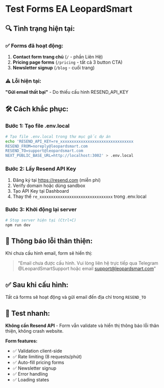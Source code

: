 # Test Forms EA LeopardSmart

## 🔍 Tình trạng hiện tại:

### ✅ Forms đã hoạt động:

1. **Contact form trang chủ** (`/` - phần Liên Hệ)
2. **Pricing page forms** (`/pricing` - tất cả 3 button CTA)  
3. **Newsletter signup** (`/blog` - cuối trang)

### ⚠️ Lỗi hiện tại:

**"Gửi email thất bại"** - Do thiếu cấu hình RESEND_API_KEY

## 🛠️ Cách khắc phục:

### Bước 1: Tạo file .env.local
```bash
# Tạo file .env.local trong thư mục gốc dự án
echo 'RESEND_API_KEY=re_xxxxxxxxxxxxxxxxxxxxxxxxxxxxxxxx
RESEND_FROM=noreply@leopardsmart.com  
RESEND_TO=support@leopardsmart.com
NEXT_PUBLIC_BASE_URL=http://localhost:3002' > .env.local
```

### Bước 2: Lấy Resend API Key
1. Đăng ký tại https://resend.com (miễn phí)
2. Verify domain hoặc dùng sandbox
3. Tạo API Key tại Dashboard
4. Thay thế `re_xxxxxxxxxxxxxxxxxxxxxxxxxxxxxxxx` trong .env.local

### Bước 3: Khởi động lại server
```bash
# Stop server hiện tại (Ctrl+C)
npm run dev
```

## 📧 Thông báo lỗi thân thiện:

Khi chưa cấu hình email, form sẽ hiển thị:
> "Email chưa được cấu hình. Vui lòng liên hệ trực tiếp qua Telegram @LeopardSmartSupport hoặc email support@leopardsmart.com"

## ✅ Sau khi cấu hình:

Tất cả forms sẽ hoạt động và gửi email đến địa chỉ trong `RESEND_TO`

## 🧪 Test nhanh:

**Không cần Resend API** - Form vẫn validate và hiển thị thông báo lỗi thân thiện, không crash website.

**Form features:**
- ✅ Validation client-side
- ✅ Rate limiting (8 requests/phút)  
- ✅ Auto-fill pricing forms
- ✅ Newsletter signup
- ✅ Error handling
- ✅ Loading states





